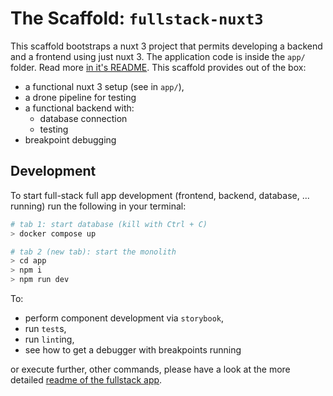 # The Scaffold: `fullstack-nuxt3`

This scaffold bootstraps a nuxt 3 project that permits developing a backend and a frontend using just nuxt 3. The application code is inside the `app/` folder. Read more [in it's README](./app/README.md). This scaffold provides out of the box:
- a functional nuxt 3 setup (see in `app/`),
- a drone pipeline for testing
- a functional backend with:
    - database connection
    - testing
- breakpoint debugging

## Development

To start full-stack full app development (frontend, backend, database, ... running) run the following in your terminal:
```sh
# tab 1: start database (kill with Ctrl + C)
> docker compose up

# tab 2 (new tab): start the monolith
> cd app
> npm i
> npm run dev
```

To:
- perform component development via `storybook`,
- run `test`s,
- run `lint`ing,
- see how to get a debugger with breakpoints running

or execute further, other commands, please have a look at the more detailed [readme of the fullstack app](./app/README.md).
